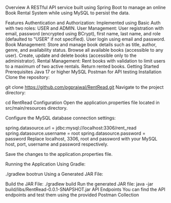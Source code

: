 Overview
A RESTful API service built using Spring Boot to manage an online Book Rental System while using MySQL to persist the data.

Features
Authentication and Authorization:
Implemented using Basic Auth with two roles: USER and ADMIN.
User Management:
User registration with email, password (encrypted using BCrypt), first name, last name, and role (defaulted to "USER" if not specified).
User login using email and password.
Book Management:
Store and manage book details such as title, author, genre, and availability status.
Browse all available books (accessible to any user).
Create, update and delete books (accessible only to the administrator).
Rental Management:
Rent books with validation to limit users to a maximum of two active rentals.
Return rented books.
Getting Started
Prerequisites
Java 17 or higher
MySQL
Postman for API testing
Installation
Clone the repository:

git clone https://github.com/pgprajwal/RentRead.git
Navigate to the project directory:

cd RentRead
Configuration
Open the application.properties file located in src/main/resources directory.

Configure the MySQL database connection settings:

spring.datasource.url = jdbc:mysql://localhost:3306/rent_read
spring.datasource.username = root
spring.datasource.password = password
Replace localhost, 3306, root and password with your MySQL host, port, username and password respectively.

Save the changes to the application.properties file.

Running the Application
Using Gradle:

./gradlew bootrun
Using a Generated JAR File:

Build the JAR File:
./gradlew build
Run the generated JAR file:
java -jar build/libs/RentRead-0.0.1-SNAPSHOT.jar
API Endpoints
You can find the API endpoints and test them using the provided Postman Collection
